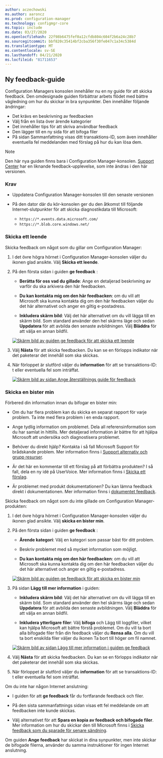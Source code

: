 ```yaml
---
author: aczechowski
ms.author: aaroncz
ms.prod: configuration-manager
ms.technology: configmgr-core
ms.topic: include
ms.date: 03/27/2020
ms.openlocfilehash: 22f98b6475fef0a12cfdb804c604f2b6a24c28b7
ms.sourcegitcommit: bbf820c35414bf2cba356f30fe047c1a34c5384d
ms.translationtype: MT
ms.contentlocale: sv-SE
ms.lasthandoff: 04/21/2020
ms.locfileid: "81711653"
---
```

## <a name="new-feedback-wizard"></a><a name="bkmk_feedback"></a>Ny feedback-guide

<!--3180826-->

Configuration Managers konsolen innehåller nu en ny guide för att skicka feedback. Den omdesignade guiden förbättrar arbets flödet med bättre vägledning om hur du skickar in bra synpunkter. Den innehåller följande ändringar:

- Det krävs en beskrivning av feedbacken
- Välj från en lista över ärende kategorier
- Det innehåller tips för att skriva användbar feedback
- Den lägger till en ny sida för att bifoga filer
- På sidan Sammanfattning visas ditt transaktions-ID, som även innehåller eventuella fel meddelanden med förslag på hur du kan lösa dem.

> [!NOTE]
> Den här nya guiden finns bara i Configuration Manager-konsolen. [Support Center](../../../../support/support-center.md) har en liknande feedback-upplevelse, som inte ändras i den här versionen.

### <a name="prerequisites"></a>Krav

- Uppdatera Configuration Manager-konsolen till den senaste versionen

- På den dator där du kör-konsolen ger du den åtkomst till följande Internet-slutpunkter för att skicka diagnostikdata till Microsoft:

  - `https://*.events.data.microsoft.com/`
  - `https://*.blob.core.windows.net/`

### <a name="how-to-send-a-smile"></a>Skicka ett leende

Skicka feedback om något som du gillar om Configuration Manager:

1. I det övre högra hörnet i Configuration Manager-konsolen väljer du ikonen glad ansikte. Välj **Skicka ett leende**.

1. På den första sidan i guiden **ge feedback** :

    - **Berätta för oss vad du gillade**: Ange en detaljerad beskrivning av varför du ska arkivera den här feedbacken.

    - **Du kan kontakta mig om den här feedbacken**: om du vill att Microsoft ska kunna kontakta dig om den här feedbacken väljer du det här alternativet och anger en giltig e-postadress.

    - **Inkludera skärm bild**: Välj det här alternativet om du vill lägga till en skärm bild. Som standard använder den hel skärms läge och sedan **Uppdatera** för att avbilda den senaste avbildningen. Välj **Bläddra** för att välja en annan bildfil.

    [![Skärm bild av guiden ge feedback för att skicka ett leende](../../media/3180826-send-a-smile.png)](../../media/3180826-send-a-smile.png#lightbox)

1. Välj **Nästa** för att skicka feedbacken. Du kan se en förlopps indikator när det paketerar det innehåll som ska skickas.

1. När förloppet är slutförd väljer du **information** för att se transaktions-ID: t eller eventuella fel som inträffat.

    [![Skärm bild av sidan Ange återställnings guide för feedback](../../media/3180826-provide-feedback-complete.png)](../../media/3180826-provide-feedback-complete.png#lightbox)

### <a name="how-to-send-a-frown"></a>Skicka en bister min

Förbered din information innan du bifogar en bister min:

- Om du har flera problem kan du skicka en separat rapport för varje problem. Ta inte med flera problem i en enda rapport.

- Ange tydlig information om problemet. Dela all referensinformation som du har samlat in hittills. Mer detaljerad information är bättre för att hjälpa Microsoft att undersöka och diagnostisera problemet.

- Behöver du direkt hjälp? Kontakta i så fall Microsoft Support för brådskande problem. Mer information finns i [Support alternativ och grupp resurser](../../../../understand/find-help.md#BKMK_SupportOptions).

- Är det här en kommentar till ett förslag på att förbättra produkten? I så fall, dela en ny idé på UserVoice. Mer information finns i [Skicka ett förslag](../../../../understand/find-help.md#send-a-suggestion).

- Är problemet med produkt dokumentationen? Du kan lämna feedback direkt i dokumentationen. Mer information finns i [dokumentet feedback](../../../../understand/use-docs.md#bkmk_docfeedback).

Skicka feedback om något som du inte gillade om Configuration Manager-produkten:

1. I det övre högra hörnet i Configuration Manager-konsolen väljer du ikonen glad ansikte. Välj **skicka en bister min**.

1. På den första sidan i guiden **ge feedback** :

    - **Ärende kategori**: Välj en kategori som passar bäst för ditt problem.

    - Beskriv problemet med så mycket information som möjligt.

    - **Du kan kontakta mig om den här feedbacken**: om du vill att Microsoft ska kunna kontakta dig om den här feedbacken väljer du det här alternativet och anger en giltig e-postadress.

    [![Skärm bild av guiden ge feedback för att skicka en bister min](../../media/3180826-describe-issue.png)](../../media/3180826-describe-issue.png#lightbox)

1. På sidan **Lägg till mer information** i guiden:

    - **Inkludera skärm bild**: Välj det här alternativet om du vill lägga till en skärm bild. Som standard använder den hel skärms läge och sedan **Uppdatera** för att avbilda den senaste avbildningen. Välj **Bläddra** för att välja en annan bildfil.

    - **Inkludera ytterligare filer**: Välj **bifoga** och Lägg till loggfiler, vilket kan hjälpa Microsoft att bättre förstå problemet. Om du vill ta bort alla bifogade filer från din feedback väljer du **Rensa alla**. Om du vill ta bort enskilda filer väljer du ikonen Ta bort till höger om fil namnet.

    [![Skärm bild av sidan Lägg till mer information i guiden ge feedback](../../media/3180826-add-more-details.png)](../../media/3180826-add-more-details.png#lightbox)

1. Välj **Nästa** för att skicka feedbacken. Du kan se en förlopps indikator när det paketerar det innehåll som ska skickas.

1. När förloppet är slutförd väljer du **information** för att se transaktions-ID: t eller eventuella fel som inträffat.

Om du inte har någon Internet anslutning:

- I guiden för att **ge feedback** får du fortfarande feedback och filer.

- På den sista sammanfattnings sidan visas ett fel meddelande om att feedbacken inte kunde skickas.

- Välj alternativet för att **Spara en kopia av feedback och bifogade filer**. Mer information om hur du skickar den till Microsoft finns i [Skicka feedback som du sparade för senare sändning](../../../../understand/find-help.md#BKMK_NoInternet).

Om guiden **Ange feedback** har skickat in dina synpunkter, men inte skickar de bifogade filerna, använder du samma instruktioner för ingen Internet anslutning.
